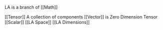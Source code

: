 LA is a branch of [[Math]]

[[Tensor]] A collection of components
[[Vector]] is Zero Dimension Tensor
[[Scalar]]
[[LA Space]]
[[LA Dimensions]]
